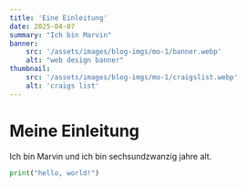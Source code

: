 ```yaml
---
title: 'Eine Einleitung'
date: 2025-04-07
summary: "Ich bin Marvin"
banner:
    src: '/assets/images/blog-imgs/mo-1/banner.webp'
    alt: "web design banner"
thumbnail:
    src: '/assets/images/blog-imgs/mo-1/craigslist.webp' 
    alt: 'craigs list'
---
```


# Meine Einleitung

Ich bin Marvin und ich bin sechsundzwanzig jahre alt.

```python
print("hello, world!")
```
